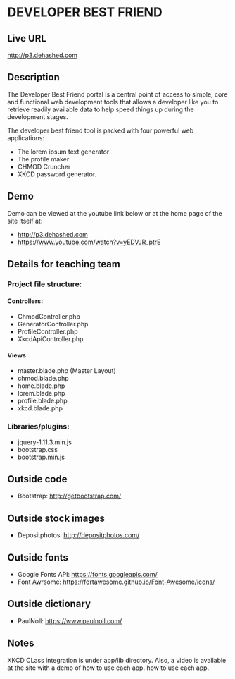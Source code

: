 # DEVELOPER BEST FRIEND

## Live URL
<http://p3.dehashed.com>

## Description
The Developer Best Friend portal is a central point of access to simple, core and functional web development tools that allows a developer like you to retrieve readily available data to help speed things up during the development stages. 

The developer best friend tool is packed with four powerful web applications: 

* The lorem ipsum text generator
* The profile maker
* CHMOD Cruncher
* XKCD password generator. 

## Demo
Demo can be viewed at the youtube link below or at the home page of the site itself at:
* <http://p3.dehashed.com>
* <https://www.youtube.com/watch?v=yEDVJR_ptrE>

## Details for teaching team

### Project file structure:

#### Controllers:

* ChmodController.php
* GeneratorController.php
* ProfileController.php
* XkcdApiController.php

#### Views:

* master.blade.php (Master Layout)
* chmod.blade.php
* home.blade.php
* lorem.blade.php
* profile.blade.php
* xkcd.blade.php

### Libraries/plugins:

* jquery-1.11.3.min.js
* bootstrap.css
* bootstrap.min.js

## Outside code
* Bootstrap: http://getbootstrap.com/

## Outside stock images
* Depositphotos: http://depositphotos.com/

## Outside fonts
* Google Fonts API: https://fonts.googleapis.com/
* Font Awrsome: https://fortawesome.github.io/Font-Awesome/icons/

## Outside dictionary 
* PaulNoll: https://www.paulnoll.com/

## Notes 
XKCD CLass integration is under app/lib directory. 
Also, a video is available at the site with a demo of how to use each app. how to use each app. 